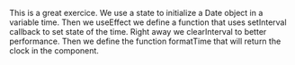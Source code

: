 This is a great exercice. We use a state to initialize a Date object in a variable time.
Then we useEffect we define a function that uses setInterval callback to set state of the time. Right away we clearInterval to better performance.
Then we define the function formatTime that will return the clock in the component.